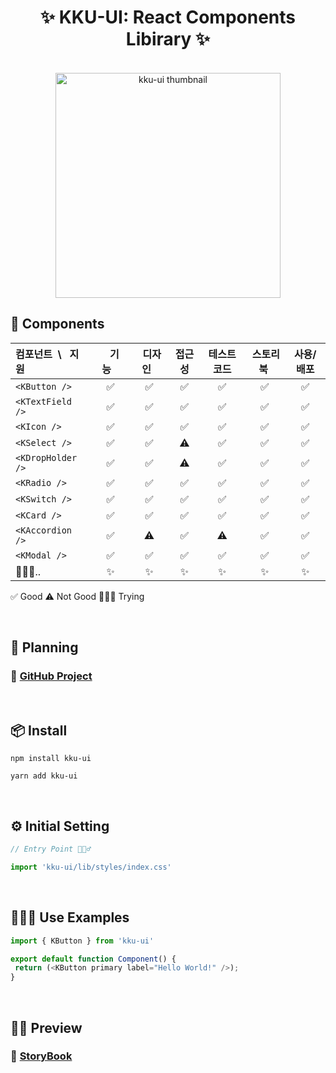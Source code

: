 <h1 align="center">✨ KKU-UI: React Components Libirary ✨</h1>

<br>

<div align="center">
  <img width="360" height="360" src="https://github.com/macjjuni/kku-ui/assets/38034518/9b93b70e-a5d5-4d5e-8794-e4b206bff57a" alt="kku-ui thumbnail" >
</div>

## 🎁 Components

| 컴포넌트&nbsp; \ &nbsp; 지원 |&nbsp;&nbsp;&nbsp;기능&nbsp;&nbsp;&nbsp;|&nbsp;&nbsp;디자인&nbsp;&nbsp;| 접근성 |테스트 코드|&nbsp;스토리북&nbsp;| 사용/배포 |
|:-----------------------|:---:|:---:|:---:|:----:|:---:|:-----:|
| `<KButton />`          |✅|✅|  ✅  |✅|✅|✅|
| `<KTextField /> `      |✅|✅|  ✅  |✅|✅|✅|
| `<KIcon />`            |✅|✅|  ✅  |✅|✅|✅|
| `<KSelect />`          |✅|✅| ⚠️  |✅|✅|✅|
| `<KDropHolder />`      |✅|✅| ⚠️  |✅|✅|✅|
| `<KRadio />`           |✅|✅|  ✅  |✅|✅|✅|
| `<KSwitch />`          |✅|✅|  ✅  |✅|✅|✅|
| `<KCard />`            |✅|✅|  ✅  |✅|✅|✅|
| `<KAccordion />`       |✅|⚠️|  ✅  |⚠️|✅|✅|
| `<KModal />`           |✅|✅| ✅  |✅|✅|✅|
| 🏃🏻‍♂️..              |✨|✨|  ✨  |✨|✨|✨|

[//]: # (| `<KCheckbox />`        |✅|✅|  ✅  |✅|✅|✅|)
[//]: # (| `<KCheckboxGroup />`   |✅|✅|  ✅  |✅|✅|✅|)
[//]: # (| `<KChip />`            |✅|✅|  ✅  |✅|✅|✅|)

✅ Good ⚠️ Not Good 🧑🏻‍💻 Trying 

<br>

## 📆 Planning

### 📌 <a href="https://github.com/users/macjjuni/projects/1/views/1" target="_blank" >GitHub Project</a>

<br>

## 📦 Install
```
npm install kku-ui
```
```
yarn add kku-ui
```

<br>

## ⚙️ Initial Setting
```typescript
// Entry Point 🏃🏻‍♂️

import 'kku-ui/lib/styles/index.css'
```

<br>

## 🧑🏻‍💻 Use Examples

```typescript
import { KButton } from 'kku-ui'

export default function Component() {
 return (<KButton primary label="Hello World!" />);
} 
```

<br>

## 🕺🏻 Preview

###  🔗 [StoryBook](https://macjjuni.github.io/kku-ui)




